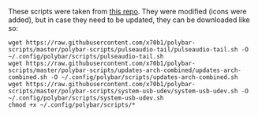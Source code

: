 These scripts were taken from [this repo](https://github.com/x70b1/polybar-scripts). They were modified (icons were added), but in case they need to be updated, they can be downloaded like so:

```
wget https://raw.githubusercontent.com/x70b1/polybar-scripts/master/polybar-scripts/pulseaudio-tail/pulseaudio-tail.sh -O ~/.config/polybar/scripts/pulseaudio-tail.sh
wget https://raw.githubusercontent.com/x70b1/polybar-scripts/master/polybar-scripts/updates-arch-combined/updates-arch-combined.sh -O ~/.config/polybar/scripts/updates-arch-combined.sh
wget https://raw.githubusercontent.com/x70b1/polybar-scripts/master/polybar-scripts/system-usb-udev/system-usb-udev.sh -O ~/.config/polybar/scripts/system-usb-udev.sh
chmod +x ~/.config/polybar/scripts/*
```
